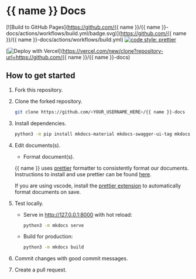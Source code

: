 # {{ name }} Docs

[![Build to GitHub Pages](https://github.com/{{ name }}/{{ name }}-docs/actions/workflows/build.yml/badge.svg)](https://github.com/{{ name }}/{{ name }}-docs/actions/workflows/build.yml) [![code style: prettier](https://img.shields.io/badge/code_style-prettier-ff69b4.svg)](https://github.com/prettier/prettier)

[![Deploy with Vercel](https://vercel.com/button)](https://vercel.com/new/clone?repository-url=https://github.com/{{ name }}/{{ name }}-docs)

## How to get started

1. Fork this repository.
2. Clone the forked repository.

    ```bash
    git clone https://github.com/<YOUR_USERNAME_HERE>/{{ name }}-docs
    ```

3. Install dependencies.

    ```bash
    python3 -m pip install mkdocs-material mkdocs-swagger-ui-tag mkdocs-section-index
    ```

4. Edit documents(s).

    - Format document(s).

    {{ name }} uses [prettier](https://prettier.io) formatter to consistently format our documents. Instructions to install and use prettier can be found [here](https://prettier.io/docs/en/install.html).

    If you are using vscode, install the [prettier extension](https://marketplace.visualstudio.com/items?itemName=esbenp.prettier-vscode) to automatically format documents on save.

5. Test locally.

    - Serve in <http://127.0.0.1:8000> with hot reload:

        ```bash
        python3 -m mkdocs serve
        ```

    - Build for production:

        ```bash
        python3 -m mkdocs build
        ```

6. Commit changes with good commit messages.
7. Create a pull request.
